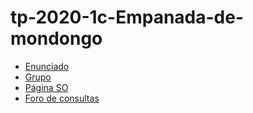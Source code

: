 # tp-2020-1c-Empanada-de-mondongo

* [Enunciado](https://docs.google.com/document/d/1be91Gn93O2Vp8frZoV1i5CmtOG0scE1PS8dMHsCP314/edit)
* [Grupo](https://inscripciones.utnso.com.ar/vergrupo.php)
* [Página SO](https://www.utnso.com.ar/)
* [Foro de consultas](https://github.com/sisoputnfrba/foro)
